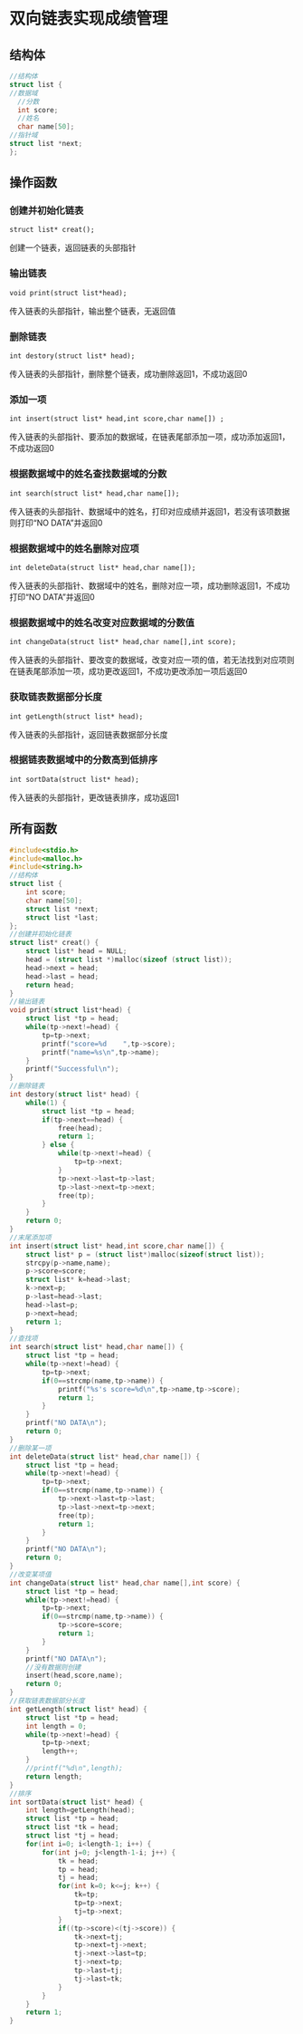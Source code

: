 # 双向链表实现成绩管理
## 结构体
```C
//结构体
struct list {
//数据域
  //分数
  int score;
  //姓名
  char name[50];
//指针域
struct list *next;
};
```
## 操作函数
### 创建并初始化链表
`struct list* creat();`

创建一个链表，返回链表的头部指针
### 输出链表
`void print(struct list*head);`

传入链表的头部指针，输出整个链表，无返回值
### 删除链表
`int destory(struct list* head);`

传入链表的头部指针，删除整个链表，成功删除返回1，不成功返回0
### 添加一项
`int insert(struct list* head,int score,char name[]) ;`

传入链表的头部指针、要添加的数据域，在链表尾部添加一项，成功添加返回1，不成功返回0
### 根据数据域中的姓名查找数据域的分数
`int search(struct list* head,char name[]);`

传入链表的头部指针、数据域中的姓名，打印对应成绩并返回1，若没有该项数据则打印“NO DATA”并返回0
### 根据数据域中的姓名删除对应项
`int deleteData(struct list* head,char name[]);`

传入链表的头部指针、数据域中的姓名，删除对应一项，成功删除返回1，不成功打印“NO DATA”并返回0
### 根据数据域中的姓名改变对应数据域的分数值
`int changeData(struct list* head,char name[],int score);`

传入链表的头部指针、要改变的数据域，改变对应一项的值，若无法找到对应项则在链表尾部添加一项，成功更改返回1，不成功更改添加一项后返回0
### 获取链表数据部分长度
`int getLength(struct list* head);`

传入链表的头部指针，返回链表数据部分长度
### 根据链表数据域中的分数高到低排序
`int sortData(struct list* head);`

传入链表的头部指针，更改链表排序，成功返回1
## 所有函数
```C
#include<stdio.h>
#include<malloc.h>
#include<string.h>
//结构体
struct list {
	int score;
	char name[50];
	struct list *next;
	struct list *last;
};
//创建并初始化链表
struct list* creat() {
	struct list* head = NULL;
	head = (struct list *)malloc(sizeof (struct list));
	head->next = head;
	head->last = head;
	return head;
}
//输出链表
void print(struct list*head) {
	struct list *tp = head;
	while(tp->next!=head) {
		tp=tp->next;
		printf("score=%d    ",tp->score);
		printf("name=%s\n",tp->name);
	}
	printf("Successful\n");
}
//删除链表
int destory(struct list* head) {
	while(1) {
		struct list *tp = head;
		if(tp->next==head) {
			free(head);
			return 1;
		} else {
			while(tp->next!=head) {
				tp=tp->next;
			}
			tp->next->last=tp->last;
			tp->last->next=tp->next;
			free(tp);
		}
	}
	return 0;
}
//末尾添加项
int insert(struct list* head,int score,char name[]) {
	struct list* p = (struct list*)malloc(sizeof(struct list));
	strcpy(p->name,name);
	p->score=score;
	struct list* k=head->last;
	k->next=p;
	p->last=head->last;
	head->last=p;
	p->next=head;
	return 1;
}
//查找项
int search(struct list* head,char name[]) {
	struct list *tp = head;
	while(tp->next!=head) {
		tp=tp->next;
		if(0==strcmp(name,tp->name)) {
			printf("%s's score=%d\n",tp->name,tp->score);
			return 1;
		}
	}
	printf("NO DATA\n");
	return 0;
}
//删除某一项
int deleteData(struct list* head,char name[]) {
	struct list *tp = head;
	while(tp->next!=head) {
		tp=tp->next;
		if(0==strcmp(name,tp->name)) {
			tp->next->last=tp->last;
			tp->last->next=tp->next;
			free(tp);
			return 1;
		}
	}
	printf("NO DATA\n");
	return 0;
}
//改变某项值
int changeData(struct list* head,char name[],int score) {
	struct list *tp = head;
	while(tp->next!=head) {
		tp=tp->next;
		if(0==strcmp(name,tp->name)) {
			tp->score=score;
			return 1;
		}
	}
	printf("NO DATA\n");
	//没有数据则创建
	insert(head,score,name);
	return 0;
}
//获取链表数据部分长度
int getLength(struct list* head) {
	struct list *tp = head;
	int length = 0;
	while(tp->next!=head) {
		tp=tp->next;
		length++;
	}
	//printf("%d\n",length);
	return length;
}
//排序
int sortData(struct list* head) {
	int length=getLength(head);
	struct list *tp = head;
	struct list *tk = head;
	struct list *tj = head;
	for(int i=0; i<length-1; i++) {
		for(int j=0; j<length-1-i; j++) {
			tk = head;
			tp = head;
			tj = head;
			for(int k=0; k<=j; k++) {
				tk=tp;
				tp=tp->next;
				tj=tp->next;
			}
			if((tp->score)<(tj->score)) {
				tk->next=tj;
				tp->next=tj->next;
				tj->next->last=tp;
				tj->next=tp;
				tp->last=tj;	
				tj->last=tk;
			}
		}
	}
	return 1;
}

```
